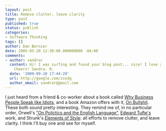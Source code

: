```yaml
---
layout: post
title: Remove clutter, leave clarity
type: post
published: true
status: publish
categories:
- Software Thinking
tags: []
author: Dan Bernier
date: 2005-05-20 12:30:00.000000000 -04:00
comments:
- author: sandrar
  content: Hi! I was surfing and found your blog post... nice! I love your blog.  :)
    Cheers! Sandra. R.
  date: '2009-09-10 17:44:29'
  url: http://google.com/zsxdg
  author_email: sandrar@gmail.com
---
```


I just heard from a friend & co-worker about a book called [Why Business People Speak like Idiots](http://www.amazon.com/exec/obidos/ASIN/1400101530/amzna9-1-20/ref=nosim/104), and a book Amazon offers with it, [On Bullshit](http://www.amazon.com/exec/obidos/tg/detail/-/0691122946/ref=pd_bxgy_img_2/).  These both sound pretty interesting.  They remind me of, in no particular order, Orwell's ["On Polictics and the English Language"](http://orwell.ru/library/essays/politics/english/e_polit), [Edward Tufte's](http://www.edwardtufte.com/tufte/) work, and Strunk's [Elements of Style](http://www.bartleby.com/141):  all efforts to remove clutter, and leave clarity.  I think I'll buy one and see for myself.
